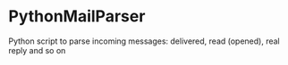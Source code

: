 # PythonMailParser
Python script to parse incoming messages: delivered, read (opened), real reply and so on 
